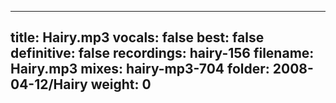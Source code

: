 
---
title: Hairy.mp3
vocals: false
best: false
definitive: false
recordings: hairy-156
filename: Hairy.mp3
mixes: hairy-mp3-704
folder: 2008-04-12/Hairy
weight: 0
---
